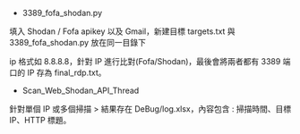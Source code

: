 
- 3389_fofa_shodan.py


填入 Shodan / Fofa apikey 以及 Gmail，新建目標 targets.txt 與 3389_fofa_shodan.py 放在同一目錄下

ip 格式如 8.8.8.8，針對 IP 進行比對(Fofa/Shodan)，最後會將兩者都有 3389 端口的 IP 存為 final_rdp.txt。

- Scan_Web_Shodan_API_Thread

針對單個 IP 或多個掃描 > 結果存在 DeBug/log.xlsx，內容包含 : 掃描時間、目標IP、HTTP 標題。
